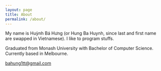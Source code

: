```yaml
---
layout: page
title: About
permalink: /about/
---
```


My name is Huỳnh Bá Hưng (or Hung Ba Huynh, since last and first name are swapped in Vietnamese). I like to program stuffs.

Graduated from Monash University with Bachelor of Computer Science.
Currently based in Melbourne.

<bahung1tt@gmail.com>
